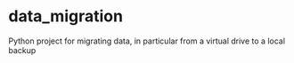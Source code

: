 # data_migration
Python project for migrating data, in particular from a virtual drive to a local backup

